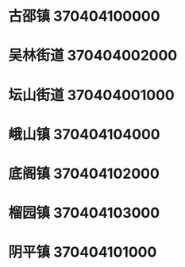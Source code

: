# 古邵镇 370404100000
# 吴林街道 370404002000
# 坛山街道 370404001000
# 峨山镇 370404104000
# 底阁镇 370404102000
# 榴园镇 370404103000
# 阴平镇 370404101000

